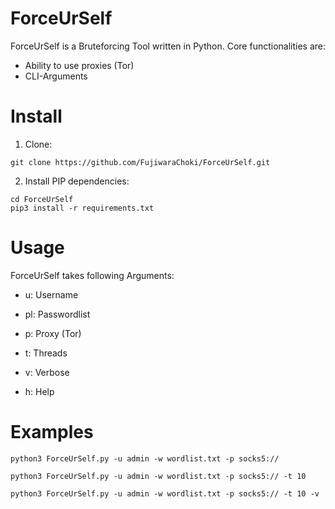 # ForceUrSelf

ForceUrSelf is a Bruteforcing Tool written in Python.
Core functionalities are:

- Ability to use proxies (Tor)
- CLI-Arguments

# Install

1. Clone:

```
git clone https://github.com/FujiwaraChoki/ForceUrSelf.git
```

2. Install PIP dependencies:

```
cd ForceUrSelf
pip3 install -r requirements.txt
```

# Usage

ForceUrSelf takes following Arguments:

- u: Username

- pl: Passwordlist

- p: Proxy (Tor)

- t: Threads

- v: Verbose

- h: Help

# Examples

```
python3 ForceUrSelf.py -u admin -w wordlist.txt -p socks5://
```

```
python3 ForceUrSelf.py -u admin -w wordlist.txt -p socks5:// -t 10
```

```
python3 ForceUrSelf.py -u admin -w wordlist.txt -p socks5:// -t 10 -v
```
